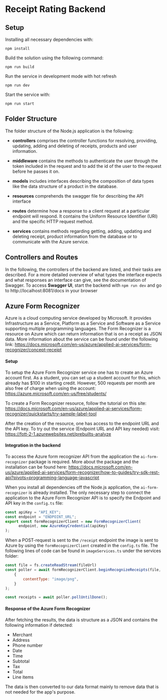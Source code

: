 # Receipt Rating Backend

## Setup

Installing all necessary dependencies with:
```console
npm install
```

Build the solution using the following command:
```console
npm run build
```

Run the service in development mode with hot refresh
```console
npm run dev
```

Start the service with:
```console
npm run start
```


## Folder Structure 
The folder structure of the Node.js application is the following: 

-	**controllers** comprises the controller functions for resolving, providing, updating, adding and deleting of receipts, products and user information.

-	**middleware** contains the methods to authenticate the user through the token included in the request and to add the id of the user to the request before he passes it on.

-	**models** includes interfaces describing the composition of data types like the data structure of a product in the database. 

-	**resources** comprehends the swagger file for describing the API interface

-	**routes** determine how a response to a client request at a particular endpoint will respond. It contains the Uniform Resource Identifier (URI) and the specific HTTP request method.

-	**services** contains methods regarding getting, adding, updating and deleting receipt, product information from the database or to communicate with the Azure service.

## Controllers and Routes
In the following, the controllers of the backend are listed, and their tasks are described. For a more detailed overview of what types the interface expects and what responses an interface can give, see the documentation of Swagger. To access **Swagger UI**, start the backend with `npm run dev` and go to http://localhost:8081/docs in your browser 

##	Azure Form Recognizer
Azure is a cloud computing service developed by Microsoft. It provides Infrastructure as a Service, Platform as a Service and Software as a Service supporting multiple programming languages. The Form Recognizer is a resource on Azure which can return information that is on a receipt as JSON data. More information about the service can be found under the following link:
https://docs.microsoft.com/en-us/azure/applied-ai-services/form-recognizer/concept-receipt 

#### Setup
To setup the Azure Form Recognizer service one has to create an Azure account first. As a student, you can set up a student account for this, which already has $100 in starting credit. However, 500 requests per month are also free of charge when using the account: https://azure.microsoft.com/en-us/free/students/

To create a Form Recognizer resource, follow the tutorial on this site: https://docs.microsoft.com/en-us/azure/applied-ai-services/form-recognizer/quickstarts/try-sample-label-tool 

After the creation of the resource, one has access to the endpoint URL and the API key. To try out the service (Endpoint URL and API key needed) visit:
https://fott-2-1.azurewebsites.net/prebuilts-analyze 

#### Integration in the backend
To access the Azure form recognizer API from the application the `ai-form-recognizer` package is required. More about the package and the installation can be found here: 
https://docs.microsoft.com/en-us/azure/applied-ai-services/form-recognizer/how-to-guides/try-sdk-rest-api?pivots=programming-language-javascript 

When you install all dependencies off the Node.js application, the `ai-form-recognizer` is already installed. The only necessary step to connect the application to the Azure Form Recognizer API is to specify the Endpoint and API key in the `config.ts` file:

```javascript
const apiKey = "API_KEY";
const endpoint = "ENDPOINT_URL";
export const formRecognizerClient = new FormRecognizerClient(
      endpoint, new AzureKeyCredential(apiKey)
);
```

When a POST-request is sent to the `/receipt` endpoint the image is sent to Azure by using the `formRecognizerClient` created in the `config.ts` file. The following lines of code can be found in `imageServices.ts` under the services folder:

```javascript
const file = fs.createReadStream(fileUrl)
const poller = await formRecognizerClient.beginRecognizeReceipts(file,
    {
        contentType: "image/png",
    }
);

const receipts = await poller.pollUntilDone();
```

#### Response of the Azure Form Recognizer
After fetching the results, the data is structure as a JSON and contains the following information if detected: 
-	Merchant
-	Address
-	Phone number
-	Date
-	Time
-	Subtotal
-	Tax
-	Total
-	Line items

The data is then converted to our data format mainly to remove data that is not needed for the app's purpose.


